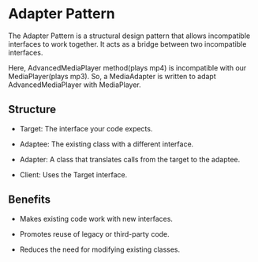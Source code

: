 # Adapter Pattern

The Adapter Pattern is a structural design pattern that allows incompatible interfaces to work together. It acts as a bridge between two incompatible interfaces.

Here, AdvancedMediaPlayer method(plays mp4) is incompatible with our MediaPlayer(plays mp3).
So, a MediaAdapter is written to adapt AdvancedMediaPlayer with MediaPlayer.

## Structure

- Target: The interface your code expects.

- Adaptee: The existing class with a different interface.

- Adapter: A class that translates calls from the target to the adaptee.

- Client: Uses the Target interface.

## Benefits

- Makes existing code work with new interfaces.

- Promotes reuse of legacy or third-party code.

- Reduces the need for modifying existing classes.